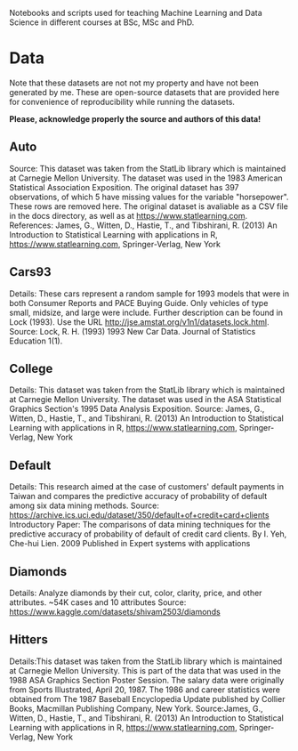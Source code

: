 Notebooks and scripts used for teaching Machine Learning and Data Science in different courses at BSc, MSc and PhD. 



# Data

Note that these datasets are not not my property and have not been generated by me.
These are open-source datasets that are provided here for convenience of reproducibility while running the datasets.

**Please, acknowledge properly the source and authors of this data!**


## Auto
Source: This dataset was taken from the StatLib library which is maintained at Carnegie Mellon University. The dataset was used in the 1983 American Statistical Association Exposition. The original dataset has 397 observations, of which 5 have missing values for the variable "horsepower". These rows are removed here. The original dataset is avaliable as a CSV file in the docs directory, as well as at https://www.statlearning.com.
References: James, G., Witten, D., Hastie, T., and Tibshirani, R. (2013) An Introduction to Statistical Learning with applications in R, https://www.statlearning.com, Springer-Verlag, New York

## Cars93
Details: These cars represent a random sample for 1993 models that were in both Consumer Reports and PACE Buying Guide. Only vehicles of type small, midsize, and large were include.
Further description can be found in Lock (1993). Use the URL http://jse.amstat.org/v1n1/datasets.lock.html.
Source: Lock, R. H. (1993) 1993 New Car Data. Journal of Statistics Education 1(1).

## College
Details: This dataset was taken from the StatLib library which is maintained at Carnegie Mellon University. The dataset was used in the ASA Statistical Graphics Section's 1995 Data Analysis Exposition.
Source: James, G., Witten, D., Hastie, T., and Tibshirani, R. (2013) An Introduction to Statistical Learning with applications in R, https://www.statlearning.com, Springer-Verlag, New York

## Default
Details: This research aimed at the case of customers' default payments in Taiwan and compares the predictive accuracy of probability of default among six data mining methods.
Source: https://archive.ics.uci.edu/dataset/350/default+of+credit+card+clients
Introductory Paper: The comparisons of data mining techniques for the predictive accuracy of probability of default of credit card clients. By I. Yeh, Che-hui Lien. 2009 Published in Expert systems with applications

## Diamonds
Details: Analyze diamonds by their cut, color, clarity, price, and other attributes. ~54K cases and 10 attributes
Source: https://www.kaggle.com/datasets/shivam2503/diamonds


## Hitters
Details:This dataset was taken from the StatLib library which is maintained at Carnegie Mellon University. This is part of the data that was used in the 1988 ASA Graphics Section Poster Session. The salary data were originally from Sports Illustrated, April 20, 1987. The 1986 and career statistics were obtained from The 1987 Baseball Encyclopedia Update published by Collier Books, Macmillan Publishing Company, New York.
Source:James, G., Witten, D., Hastie, T., and Tibshirani, R. (2013) An Introduction to Statistical Learning with applications in R, https://www.statlearning.com, Springer-Verlag, New York


